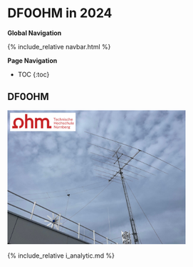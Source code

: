 # DF0OHM in 2024

**Global Navigation**

{% include_relative navbar.html %}

**Page Navigation**

* TOC
{:toc}

## DF0OHM

<img src="images/ants5LPDA8.jpeg" style="max-height: 300px" alt="">

{% include_relative i_analytic.md %}
